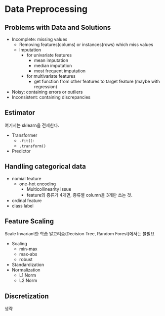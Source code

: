 #   Data Preprocessing

##  Problems with Data and Solutions
*   Incomplete: missing values
    *   Removing features(colums) or instances(rows) which miss values
    *   Imputation
        *   for univariate features
            *   mean imputation
            *   median imputation
            *   most frequent imputation
        *   for multivariate features
            *   get function from other features to target feature (maybe with regression)
*   Noisy: containing errors or outliers
*   Inconsistent: containing discrepancies

##  Estimator
여기서는 sklearn을 전제한다.

*   Transformer
    *   `.fit()`: 
    *   `.transform()`
*   Predictor

##  Handling categorical data
*   nomial feature
    *   one-hot encoding
        *   Multicollinearity Issue
        *   feature의 종류가 4개면, 종류별 column을 3개만 쓰는 것.
*   ordinal feature
*   class label

##  Feature Scaling
Scale Invariant한 학습 알고리즘(Decision Tree, Random Forest)에서는 불필요

*   Scaling
    *   min-max
    *   max-abs
    *   robust
*   Standardization
*   Normalization
    *   L1 Norm
    *   L2 Norm

##  Discretization
생략